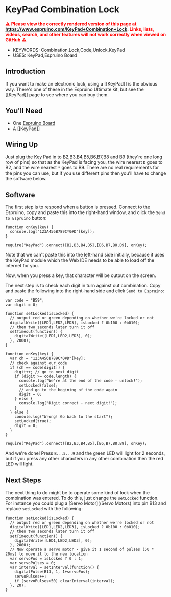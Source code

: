 <!--- Copyright (c) 2013 Gordon Williams, Pur3 Ltd. See the file LICENSE for copying permission. -->
KeyPad Combination Lock
==========================

<span style="color:red">:warning: **Please view the correctly rendered version of this page at https://www.espruino.com/KeyPad+Combination+Lock. Links, lists, videos, search, and other features will not work correctly when viewed on GitHub** :warning:</span>

* KEYWORDS: Combination,Lock,Code,Unlock,KeyPad
* USES: KeyPad,Espruino Board

Introduction
-----------

If you want to make an electronic lock, using a [[KeyPad]] is the obvious way. There's one of these in the Espruino Ultimate kit, but see the [[KeyPad]] page to see where you can buy them.

You'll Need
----------

* One [Espruino Board](/EspruinoBoard)
* A [[KeyPad]]

Wiring Up
--------

Just plug the Key Pad in to B2,B3,B4,B5,B6,B7,B8 and B9 (they're one long row of pins) so that as the KeyPad is facing you, the wire nearest ```D``` goes to B2, and the wire nearest ```*``` goes to B9. There are no real requirements for the pins you can use, but if you use different pins then you'll have to change the software below.

Software
-------

The first step is to respond when a button is pressed. Connect to the Espruino, copy and paste this into the right-hand window, and click the ```Send to Espruino``` button:

```
function onKey(key) {
  console.log("123A456B789C*0#D"[key]);
}

require("KeyPad").connect([B2,B3,B4,B5],[B6,B7,B8,B9], onKey);
```

Note that we can't paste this into the left-hand side initially, because it uses the KeyPad module which the Web IDE needs to be able to load off the internet for you.

Now, when you press a key, that character will be output on the screen.

The next step is to check each digit in turn against out combination. Copy and paste the following into the right-hand side and click ```Send to Espruino```:

```
var code = "B59";
var digit = 0;

function setLocked(isLocked) {
  // output red or green depending on whether we're locked or not
  digitalWrite([LED1,LED2,LED3], isLocked ? 0b100 : 0b010);
  // then two seconds later turn it off
  setTimeout(function() {
    digitalWrite([LED1,LED2,LED3], 0);
  }, 2000);
}

function onKey(key) {
  var ch = "123A456B789C*0#D"[key];
  // check against our code
  if (ch == code[digit]) {
    digit++; // go to next digit
    if (digit >= code.length) {
      console.log("We're at the end of the code - unlock!");
      setLocked(false);
      // and go to the begining of the code again
      digit = 0;
    } else {
      console.log("Digit correct - next digit!");
    }
  } else {
    console.log("Wrong! Go back to the start");
    setLocked(true);
    digit = 0;
  }
}

require("KeyPad").connect([B2,B3,B4,B5],[B6,B7,B8,B9], onKey);
```

And we're done! Press ```B...5...9``` and the green LED will light for 2 seconds, but if you press any other characters in any other combination then the red LED will light.

Next Steps
---------

The next thing to do might be to operate some kind of lock when the combination was entered. To do this, just change the ```setLocked``` function. For instance you could plug a [Servo Motor](/Servo Motors) into pin B13 and replace ```setLocked``` with the following:

```
function setLocked(isLocked) {
  // output red or green depending on whether we're locked or not
  digitalWrite([LED1,LED2,LED3], isLocked ? 0b100 : 0b010);
  // then two seconds later turn it off
  setTimeout(function() {
    digitalWrite([LED1,LED2,LED3], 0);
  }, 2000);
  // Now operate a servo motor - give it 1 second of pulses (50 * 20ms) to move it to the new location
  var servoPos = isLocked ? 0 : 1;
  var servoPulses = 0;
  var interval = setInterval(function() {
    digitalPulse(B13, 1, 1+servoPos);
    servoPulses++;
    if (servoPulses>50) clearInterval(interval);
  }, 20);
}
```
